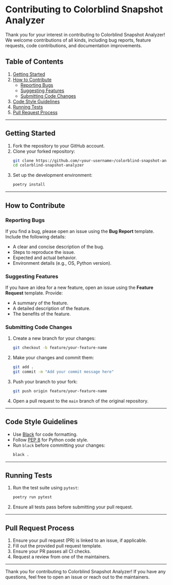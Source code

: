 # Contributing to Colorblind Snapshot Analyzer

Thank you for your interest in contributing to Colorblind Snapshot Analyzer! We welcome contributions of all kinds, including bug reports, feature requests, code contributions, and documentation improvements.

## Table of Contents

1. [Getting Started](#getting-started)
2. [How to Contribute](#how-to-contribute)
   - [Reporting Bugs](#reporting-bugs)
   - [Suggesting Features](#suggesting-features)
   - [Submitting Code Changes](#submitting-code-changes)
3. [Code Style Guidelines](#code-style-guidelines)
4. [Running Tests](#running-tests)
5. [Pull Request Process](#pull-request-process)

---

## Getting Started

1. Fork the repository to your GitHub account.
2. Clone your forked repository:
   ```bash
   git clone https://github.com/<your-username>/colorblind-snapshot-analyzer.git
   cd colorblind-snapshot-analyzer
   ```
3. Set up the development environment:
   ```bash
   poetry install
   ```

---

## How to Contribute

### Reporting Bugs

If you find a bug, please open an issue using the **Bug Report** template. Include the following details:

- A clear and concise description of the bug.
- Steps to reproduce the issue.
- Expected and actual behavior.
- Environment details (e.g., OS, Python version).

### Suggesting Features

If you have an idea for a new feature, open an issue using the **Feature Request** template. Provide:

- A summary of the feature.
- A detailed description of the feature.
- The benefits of the feature.

### Submitting Code Changes

1. Create a new branch for your changes:
   ```bash
   git checkout -b feature/your-feature-name
   ```
2. Make your changes and commit them:
   ```bash
   git add .
   git commit -m "Add your commit message here"
   ```
3. Push your branch to your fork:
   ```bash
   git push origin feature/your-feature-name
   ```
4. Open a pull request to the `main` branch of the original repository.

---

## Code Style Guidelines

- Use [Black](https://black.readthedocs.io/) for code formatting.
- Follow [PEP 8](https://peps.python.org/pep-0008/) for Python code style.
- Run `black` before committing your changes:
  ```bash
  black .
  ```

---

## Running Tests

1. Run the test suite using `pytest`:
   ```bash
   poetry run pytest
   ```
2. Ensure all tests pass before submitting your pull request.

---

## Pull Request Process

1. Ensure your pull request (PR) is linked to an issue, if applicable.
2. Fill out the provided pull request template.
3. Ensure your PR passes all CI checks.
4. Request a review from one of the maintainers.

---

Thank you for contributing to Colorblind Snapshot Analyzer! If you have any questions, feel free to open an issue or reach out to the maintainers.
